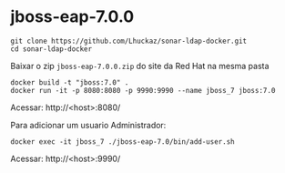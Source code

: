 # jboss-eap-7.0.0 

    git clone https://github.com/Lhuckaz/sonar-ldap-docker.git
    cd sonar-ldap-docker
    
Baixar o zip ``jboss-eap-7.0.0.zip`` do site da Red Hat na mesma pasta


    docker build -t "jboss:7.0" .
    docker run -it -p 8080:8080 -p 9990:9990 --name jboss_7 jboss:7.0

    
Acessar: http://\<host\>:8080/

Para adicionar um usuario Administrador:

    docker exec -it jboss_7 ./jboss-eap-7.0/bin/add-user.sh

Acessar: http://\<host\>:9990/

